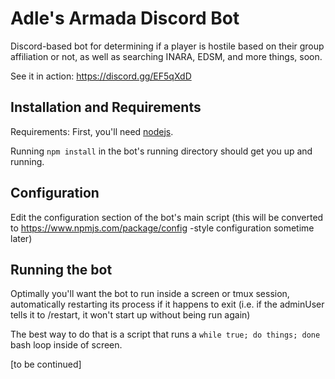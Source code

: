 # Adle's Armada Discord Bot
Discord-based bot for determining if a player is hostile based on their group affiliation or not, as well as searching INARA, EDSM, and more things, soon.

See it in action: https://discord.gg/EF5qXdD

## Installation and Requirements
Requirements:
First, you'll need [nodejs](<https://nodejs.org/en/>).


Running `npm install` in the bot's running directory should get you up and running.
 
## Configuration

Edit the configuration section of the bot's main script (this will be converted to https://www.npmjs.com/package/config -style configuration sometime later)

## Running the bot

Optimally you'll want the bot to run inside a screen or tmux session, automatically restarting its process if it happens to exit (i.e. if the adminUser tells it to /restart, it won't start up without being run again)

The best way to do that is a script that runs a `while true; do things; done` bash loop inside of screen.

[to be continued]
